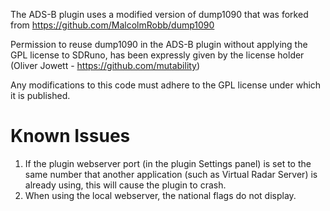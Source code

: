 The ADS-B plugin uses a modified version of dump1090 that was forked from https://github.com/MalcolmRobb/dump1090

Permission to reuse dump1090 in the ADS-B plugin without applying the GPL license to SDRuno, has been expressly given by the license holder (Oliver Jowett - https://github.com/mutability)

Any modifications to this code must adhere to the GPL license under which it is published.

Known Issues
============
1. If the plugin webserver port (in the plugin Settings panel) is set to the same number that another application (such as Virtual Radar Server) is already using, this will cause the plugin to crash.
2. When using the local webserver, the national flags do not display.
